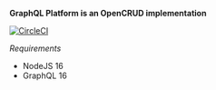**GraphQL Platform is an OpenCRUD implementation**

[![CircleCI](https://circleci.com/gh/prismamedia/graphql-platform.svg?style=svg)](https://circleci.com/gh/prismamedia/graphql-platform)

_Requirements_

- NodeJS 16
- GraphQL 16
